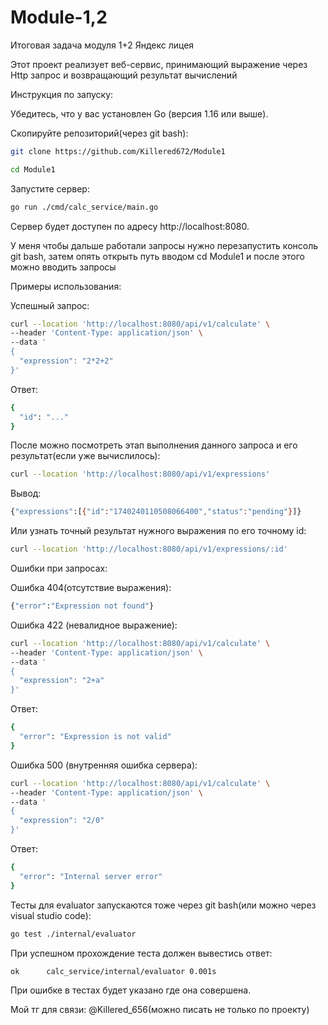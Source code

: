 # Module-1,2
Итоговая задача модуля 1+2 Яндекс лицея

Этот проект реализует веб-сервис, принимающий выражение через Http запрос и возвращающий результат вычислений

Инструкция по запуску:

Убедитесь, что у вас установлен Go (версия 1.16 или выше).

Скопируйте репозиторий(через git bash):

```bash
git clone https://github.com/Killered672/Module1
```

```bash
cd Module1
```

Запустите сервер:

```bash
go run ./cmd/calc_service/main.go
```

Сервер будет доступен по адресу http://localhost:8080.

У меня чтобы дальше работали запросы нужно перезапустить консоль git bash, затем опять открыть путь вводом cd Module1 и после этого можно вводить запросы

Примеры использования:

Успешный запрос:

```bash
curl --location 'http://localhost:8080/api/v1/calculate' \
--header 'Content-Type: application/json' \
--data '
{
  "expression": "2*2+2"
}'
```

Ответ:

```bash
{
  "id": "..."
}
```
После можно посмотреть этап выполнения данного запроса и его результат(если уже вычислилось):

```bash
curl --location 'http://localhost:8080/api/v1/expressions'
```
Вывод:
```bash
{"expressions":[{"id":"1740240110508066400","status":"pending"}]}
```
Или узнать точный результат нужного выражения по его точному id:

```bash
curl --location 'http://localhost:8080/api/v1/expressions/:id'
```

Ошибки при запросах:

Ошибка 404(отсутствие выражения):
```bash
{"error":"Expression not found"}
```

Ошибка 422 (невалидное выражение):

```bash
curl --location 'http://localhost:8080/api/v1/calculate' \
--header 'Content-Type: application/json' \
--data '
{
  "expression": "2+a"
}'
```
Ответ:

```bash
{
  "error": "Expression is not valid"
}
```

Ошибка 500 (внутренняя ошибка сервера):

```bash
curl --location 'http://localhost:8080/api/v1/calculate' \
--header 'Content-Type: application/json' \
--data '
{
  "expression": "2/0"
}'
```
Ответ:

```bash
{
  "error": "Internal server error"
}
```

Тесты для evaluator запускаются тоже через git bash(или можно через visual studio code):

```bash
go test ./internal/evaluator
```

При успешном прохождение теста должен вывестись ответ:

```bash
ok  	calc_service/internal/evaluator	0.001s
```

При ошибке в тестах будет указано где она совершена.

Мой тг для связи: @Killered_656(можно писать не только по проекту)